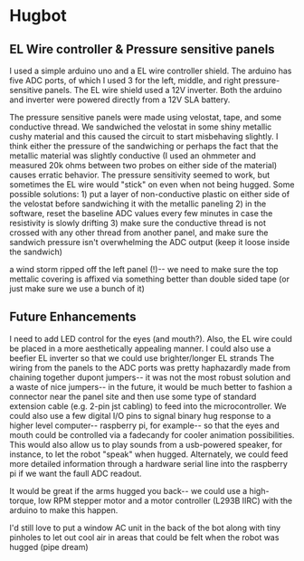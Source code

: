 # Hugbot
    
## EL Wire controller & Pressure sensitive panels

I used a simple arduino uno and a EL wire controller shield. The arduino has five ADC ports, of which I used 3 for the left, middle, and right pressure-sensitive panels. The EL wire shield used a 12V inverter. Both the arduino and inverter were powered directly from a 12V SLA battery. 

The pressure sensitive panels were made using velostat, tape, and some conductive thread. We sandwiched the velostat in some shiny metallic cushy material and this caused the circuit to start misbehaving slightly. I think either the pressure of the sandwiching or perhaps the fact that the metallic material was slightly conductive (I used an ohmmeter and measured 20k ohms between two probes on either side of the material) causes erratic behavior. The pressure sensitivity seemed to work, but sometimes the EL wire would "stick" on even when not being hugged. Some possible solutions:
    1) put a layer of non-conductive plastic on either side of the velostat before sandwiching it with the metallic paneling
    2) in the software, reset the baseline ADC values every few minutes in case the resistivity is slowly drifting
    3) make sure the conductive thread is not crossed with any other thread from another panel, and make sure the sandwich pressure isn't overwhelming the ADC output (keep it loose inside the sandwich)

a wind storm ripped off the left panel (!)-- we need to make sure the top mettalic covering is affixed via something better than double sided tape (or just make sure we use a bunch of it)

## Future Enhancements

I need to add LED control for the eyes (and mouth?). Also, the EL wire could be placed in a more aesthetically appealing manner. I could also use a beefier EL inverter so that we could use brighter/longer EL strands
  The wiring from the panels to the ADC ports was pretty haphazardly made from chaining together dupont jumpers-- it was not the most robust solution and a waste of nice jumpers-- in the future, it would be much better to fashion a connector near the panel site and then use some type of standard extension cable (e.g. 2-pin jst cabling) to feed into the microcontroller. 
  We could also use a few digital I/O pins to signal binary hug response to a higher level computer-- raspberry pi, for example-- so that the eyes and mouth could be controlled via a fadecandy for cooler animation possibilities. This would also allow us to play sounds from a usb-powered speaker, for instance, to let the robot "speak" when hugged. Alternately, we could feed more detailed information through a hardware serial line into the raspberry pi if we want the faull ADC readout.

It would be great if the arms hugged you back-- we could use a high-torque, low RPM stepper motor and a motor controller (L293B IIRC) with the arduino to make this happen.

I'd still love to put a window AC unit in the back of the bot along with tiny pinholes to let out cool air in areas that could be felt when the robot was hugged (pipe dream)
